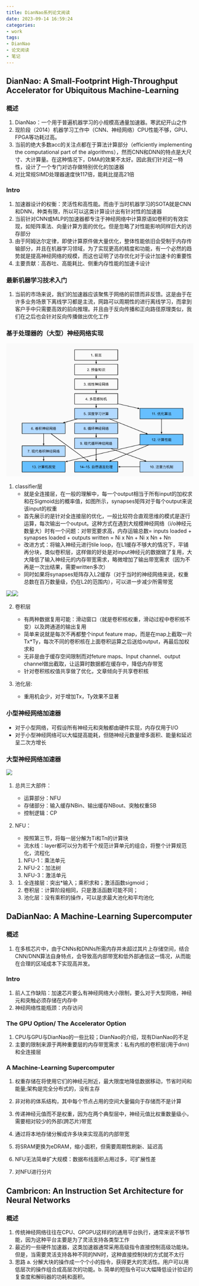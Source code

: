 ```yaml
---
title: DianNao系列论文阅读
date: 2023-09-14 16:59:24
categories:
- work
tags:
- DianNao
- 论文阅读
- 笔记
---
```


## DianNao: A Small-Footprint High-Throughput Accelerator for Ubiquitous Machine-Learning

### 概述

1. DianNao：一个用于普遍机器学习的小规模高通量加速器。寒武纪开山之作
2. 现阶段（2014）机器学习工作中（CNN、神经网络）CPU性能不够，GPU、FPGA等功耗过高。
3. 当前的绝大多数acc的关注点都在于算法计算部分（efficiently implementing the computational part of the algorithms），然而CNN和DNN的特点是大尺寸、大计算量。在这种情况下，DMA的效果不太好。因此我们针对这一特性，设计了一个专门对访存做特别优化的加速器
4. 对比常规SIMD处理器速度快117倍，能耗比提高21倍

### Intro

1. 加速器设计的权衡：灵活性和高性能。而由于当时机器学习的SOTA就是CNN和DNN，种类有限，所以可以这类计算设计出有针对性的加速器
2. 当前针对CNN或MLP的加速器都专注于神经网络中计算原语如卷积的有效实现，如矩阵乘法、向量计算方面的优化。但是忽略了对性能影响同样巨大的访存部分
3. 由于阿姆达尔定律，即使计算原件做大量优化，整体性能依旧会受制于内存传输部分，并且在机器学习领域，为了实现更高的精度和功能，有一个必然的趋势就是提高神经网络的规模，而这也证明了访存优化对于设计加速卡的重要性
4. 主要贡献：高吞吐、高能耗比、侧重内存性能的加速卡设计

### 最新机器学习技术入门

1. 当前的市场来说，我们的加速器应该聚焦于网络的前馈而非反馈。这是由于在许多业务场景下离线学习都是主流，网路可以周期性的进行离线学习，而拿到客户手中只需要高效的前向推理。并且由于反向传播和正向路径原理类似，我们在之后也会针对反向传播做出优化工作

### 基于处理器的（大型）神经网络实现

![ ](image.png)

1. classifier层
    - 就是全连接层，在一般的理解中，每一个output相当于所有input的加权求和在Sigmoid出的概率值，如图所示，synapses矩阵对于每个output来说该input的权重
    - 首先展示的是针对全连接层的优化，一般比较符合直观思维的模式是逐行运算，每次输出一个output。这种方式在遇到大规模神经网络（i/o神经元数量大）时有一个问题：对带宽要求高，内存运输总数= inputs loaded + synapses loaded + outputs written = Ni x Nn + Ni x Nn + Nn
    - 改进方式：将输入神经元进行tile loop，在L1缓存不够大的情况下，平铺再分块，类似卷积层，这样做的好处是对input神经元的数据做了复用，大大降低了输入神经元的内存带宽需求，略微增加了输出带宽需求（因为不再是一次出结果，需要written多次）
    - 同时如果将synapses矩阵存入L2缓存（对于当时的神经网络来说，权重总数在百万数量级，仍在L2的范围内），可以进一步减少所需带宽

![ ](image-1.png)![ ](image-2.png)

2. 卷积层

    - 有两种数据复用可能：滑动窗口（就是卷积核权重，滑动过程中卷积核不变）以及跨通道的输出复用
    - 简单来说就是每次不再都整个input feature map，而是在map上截取一片Tx*Ty，每次不同的卷积核在上面卷积运算之后送给output，再最后加权求和
    - 无非是由于缓存空间限制而对feture maps、Input channel、output channel做出截取，让运算时数据都在缓存中，降低内存带宽
    - 针对卷积核权值共享做了优化，文章倾向于共享卷积核

3. 池化层:

    - 重用机会少，对于增加Tx，Ty效果不显著

### 小型神经网络加速器

- 对于小型网络，可假设所有神经元和突触都由硬件实现，内存仅用于I/O
- 对于小型神经网络可以大幅提高能耗，但随神经元数量增多面积、能量和延迟呈二次方增长

### 大型神经网络加速器

![ ](image-3.png)

1. 总共三大部件：
    - 运算部分：NFU
    - 存储部分：输入缓存NBin、输出缓存NBout、突触权重SB
    - 控制逻辑：CP

2. NFU：
    - 按照第三节，将每一层分解为Ti和Tn的计算块
    - 流水线：layer都可以分为若干个规范计算单元的组合，将整个计算规范化，流程化
    1. NFU-1：乘法单元
    2. NFU-2：加法树
    3. NFU-3：激活单元

3.
    1. 全连接层：突出*输入；乘积求和；激活函数sigmoid；
    2. 卷积层：计算阶段相同，只是激活函数可能不同；
    3. 池化层：没有乘积的操作，可以是求最大池化和平均池化

## DaDianNao: A Machine-Learning Supercomputer

### 概述

1. 在多核芯片中，由于CNNs和DNNs所需内存并未超过其片上存储空间，结合CNN/DNN算法自身特点，会导致高内部带宽和低外部通信这一情况，从而能在合理的区域成本下实现高并发。

### Intro

1. 前人工作缺陷：加速芯片要么有神经网络大小限制，要么对于大型网络，神经元和突触必须存储在内存中
2. 神经网络性能瓶颈：内存访问

### The GPU Option/ The Accelerator Option

1. CPU与GPU与DianNao的一些比较；DianNao的介绍，现有DianNao的不足
2. 主要的限制来源于两种重要层的内存带宽需求：私有内核的卷积层(用于dnn)和全连接层

### A Machine-Learning Supercomputer

1. 权重存储在将使用它们的神经元附近，最大限度地降低数据移动，节省时间和能量;架构是完全分布式的，没有主存
2. 非对称的体系结构，其中每个节点占用的空间大量偏向于存储而不是计算
3. 传递神经元值而不是权重，因为在两个典型层中，神经元值比权重数量级小，需要相对较少的外部(跨芯片)带宽
4. 通过将本地存储分解成许多块来实现高的内部带宽

5. 将SRAM更换为eDRAM，缩小面积，但需要周期性刷新、延迟高
6. NFU无法简单扩大规模：数据布线面积占用过多，可扩展性差
7. 对NFU进行分片

## Cambricon: An Instruction Set Architecture for Neural Networks

### 概述

1. 传统神经网络往往在CPU、GPGPU这样的的通用平台执行，通常来说不够节能，因为这种平台主要是为了灵活支持各类型工作
2. 最近的一些硬件加速器，这类加速器通常采用高级指令直接控制高级功能块。但是，当需要灵活支持各种不同的NN时，这种直接控制块的方式就不太行
3. 思路 a. 分解大块的操作成一个个小的指令，获得更大的灵活性。用户可以用低层次的操作组合成高层次的功能。b. 简单的短指令可以大幅降低设计验证的复查度和解码器的功耗和面积。
